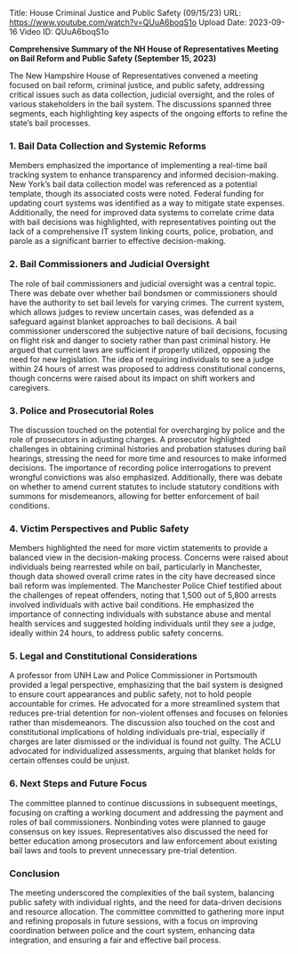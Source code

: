 Title: House Criminal Justice and Public Safety (09/15/23)
URL: https://www.youtube.com/watch?v=QUuA6boqS1o
Upload Date: 2023-09-16
Video ID: QUuA6boqS1o

**Comprehensive Summary of the NH House of Representatives Meeting on Bail Reform and Public Safety (September 15, 2023)**

The New Hampshire House of Representatives convened a meeting focused on bail reform, criminal justice, and public safety, addressing critical issues such as data collection, judicial oversight, and the roles of various stakeholders in the bail system. The discussions spanned three segments, each highlighting key aspects of the ongoing efforts to refine the state’s bail processes.

### **1. Bail Data Collection and Systemic Reforms**
Members emphasized the importance of implementing a real-time bail tracking system to enhance transparency and informed decision-making. New York’s bail data collection model was referenced as a potential template, though its associated costs were noted. Federal funding for updating court systems was identified as a way to mitigate state expenses. Additionally, the need for improved data systems to correlate crime data with bail decisions was highlighted, with representatives pointing out the lack of a comprehensive IT system linking courts, police, probation, and parole as a significant barrier to effective decision-making.

### **2. Bail Commissioners and Judicial Oversight**
The role of bail commissioners and judicial oversight was a central topic. There was debate over whether bail bondsmen or commissioners should have the authority to set bail levels for varying crimes. The current system, which allows judges to review uncertain cases, was defended as a safeguard against blanket approaches to bail decisions. A bail commissioner underscored the subjective nature of bail decisions, focusing on flight risk and danger to society rather than past criminal history. He argued that current laws are sufficient if properly utilized, opposing the need for new legislation. The idea of requiring individuals to see a judge within 24 hours of arrest was proposed to address constitutional concerns, though concerns were raised about its impact on shift workers and caregivers.

### **3. Police and Prosecutorial Roles**
The discussion touched on the potential for overcharging by police and the role of prosecutors in adjusting charges. A prosecutor highlighted challenges in obtaining criminal histories and probation statuses during bail hearings, stressing the need for more time and resources to make informed decisions. The importance of recording police interrogations to prevent wrongful convictions was also emphasized. Additionally, there was debate on whether to amend current statutes to include statutory conditions with summons for misdemeanors, allowing for better enforcement of bail conditions.

### **4. Victim Perspectives and Public Safety**
Members highlighted the need for more victim statements to provide a balanced view in the decision-making process. Concerns were raised about individuals being rearrested while on bail, particularly in Manchester, though data showed overall crime rates in the city have decreased since bail reform was implemented. The Manchester Police Chief testified about the challenges of repeat offenders, noting that 1,500 out of 5,800 arrests involved individuals with active bail conditions. He emphasized the importance of connecting individuals with substance abuse and mental health services and suggested holding individuals until they see a judge, ideally within 24 hours, to address public safety concerns.

### **5. Legal and Constitutional Considerations**
A professor from UNH Law and Police Commissioner in Portsmouth provided a legal perspective, emphasizing that the bail system is designed to ensure court appearances and public safety, not to hold people accountable for crimes. He advocated for a more streamlined system that reduces pre-trial detention for non-violent offenses and focuses on felonies rather than misdemeanors. The discussion also touched on the cost and constitutional implications of holding individuals pre-trial, especially if charges are later dismissed or the individual is found not guilty. The ACLU advocated for individualized assessments, arguing that blanket holds for certain offenses could be unjust.

### **6. Next Steps and Future Focus**
The committee planned to continue discussions in subsequent meetings, focusing on crafting a working document and addressing the payment and roles of bail commissioners. Nonbinding votes were planned to gauge consensus on key issues. Representatives also discussed the need for better education among prosecutors and law enforcement about existing bail laws and tools to prevent unnecessary pre-trial detention.

### **Conclusion**
The meeting underscored the complexities of the bail system, balancing public safety with individual rights, and the need for data-driven decisions and resource allocation. The committee committed to gathering more input and refining proposals in future sessions, with a focus on improving coordination between police and the court system, enhancing data integration, and ensuring a fair and effective bail process.